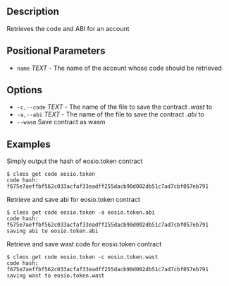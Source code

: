 ## Description
Retrieves the code and ABI for an account

## Positional Parameters
- `name` _TEXT_ - The name of the account whose code should be retrieved
## Options
- `-c,--code` _TEXT_ - The name of the file to save the contract _.wast_ to
- `-a,--abi` _TEXT_ - The name of the file to save the contract _.abi_ to
- `--wasm` Save contract as wasm
## Examples
Simply output the hash of eosio.token contract 

```shell
$ cleos get code eosio.token
code hash: f675e7aeffbf562c033acfaf33eadff255dacb90d002db51c7ad7cbf057eb791
```
Retrieve and save abi for eosio.token contract

```shell
$ cleos get code eosio.token -a eosio.token.abi
code hash: f675e7aeffbf562c033acfaf33eadff255dacb90d002db51c7ad7cbf057eb791
saving abi to eosio.token.abi
```
Retrieve and save wast code for eosio.token contract

```shell
$ cleos get code eosio.token -c eosio.token.wast
code hash: f675e7aeffbf562c033acfaf33eadff255dacb90d002db51c7ad7cbf057eb791
saving wast to eosio.token.wast
```
